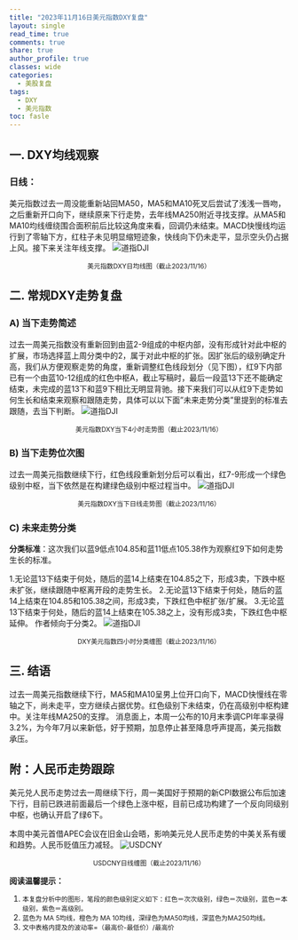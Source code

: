 ```yaml
---
title: "2023年11月16日美元指数DXY复盘"
layout: single
read_time: true
comments: true
share: true
author_profile: true
classes: wide
categories:
  - 美股复盘
tags:
  - DXY
  - 美元指数
toc: fasle
---
```

## 一. DXY均线观察
### 日线：
美元指数过去一周没能重新站回MA50，MA5和MA10死叉后尝试了浅浅一唇吻，之后重新开口向下，继续原来下行走势，去年线MA250附近寻找支撑。从MA5和MA10均线缠绕围合面积前后比较这角度来看，回调仍未结束。MACD快慢线均运行到了零轴下方，红柱子未见明显缩短迹象，快线向下仍未走平，显示空头仍占据上风。接下来关注年线支撑。
 ![道指DJI](https://image.olim.cc/2023-11-16-DXY-day.png)
<small><center>美元指数DXY日均线图（截止2023/11/16）</center></small>
## 二. 常规DXY走势复盘
### A) 当下走势简述
过去一周美元指数没有重新回到由蓝2-9组成的中枢内部，没有形成针对此中枢的扩展，市场选择蓝上周分类中的2，属于对此中枢的扩张。因扩张后的级别确定升高，我们从方便观察走势的角度，重新调整红色线段划分（见下图），红9下内部已有一个由蓝10-12组成的红色中枢A，截止写稿时，最后一段蓝13下还不能确定结束，未完成的蓝13下和蓝9下相比无明显背驰。接下来我们可以从红9下走势如何生长和结束来观察和跟随走势，具体可以以下面”未来走势分类”里提到的标准去跟随，去当下判断。
 ![道指DJI](https://image.olim.cc/2023-11-16-DXY-hour.png)
<small><center>美元指数DXY当下4小时走势图（截止2023/11/16）</center></small>

### B) 当下走势位次图
过去一周美元指数继续下行，红色线段重新划分后可以看出，红7-9形成一个绿色级别中枢，当下依然是在构建绿色级别中枢过程当中。
 ![道指DJI](https://image.olim.cc/2023-11-16-DXY-day-1.png)
<small><center>美元指数DXY当下日线走势图（截止2023/11/16）</center></small>
### C) 未来走势分类
**分类标准**：这次我们以蓝9低点104.85和蓝11低点105.38作为观察红9下如何走势生长的标准。

1.无论蓝13下结束于何处，随后的蓝14上结束在104.85之下，形成3卖，下跌中枢未扩张，继续跟随中枢离开段的走势生长。
2.无论蓝13下结束于何处，随后的蓝14上结束在104.85和105.38之间，形成3卖，下跌红色中枢扩张/扩展。
3.无论蓝13下结束于何处，随后的蓝14上结束在105.38之上，没有形成3卖，下跌红色中枢延伸。
作者倾向于分类2。
 ![道指DJI](https://image.olim.cc/2023-11-16-DXY-hour-fl.png)
<small><center>DXY美元指数四小时分类缠图（截止2023/11/16）</center></small>
## 三. 结语
过去一周美元指数继续下行，MA5和MA10呈男上位开口向下，MACD快慢线在零轴之下，尚未走平，空方继续占据优势。红色级别下未结束，仍在高级别中枢构建中。关注年线MA250的支撑。
消息面上，本周一公布的10月末季调CPI年率录得3.2%，为今年7月以来新低，好于预期，加息停止甚至降息呼声提高，美元指数承压。

## 附：人民币走势跟踪
美元兑人民币走势过去一周继续下行，周一美国好于预期的新CPI数据公布后加速下行，目前已跌进前面最后一个绿色上涨中枢，目前已成功构建了一个反向同级别中枢，也确认开启了绿6下。

本周中美元首借APEC会议在旧金山会晤，影响美元兑人民币走势的中美关系有缓和趋势。人民币贬值压力减轻。
 ![USDCNY](https://image.olim.cc/2023-11-16-USDCNY-day.png)
<small><center>USDCNY日线缠图（截止2023/11/16）</center></small>

**阅读温馨提示：** 
1. <small>本复盘分析中的图形，笔段的颜色级别定义如下：红色＝次次级别，绿色＝次级别，蓝色＝本级别，紫色＝高级别。</small> 
2. <small>蓝色为 MA 5均线，橙色为 MA 10均线，深绿色为MA50均线，深蓝色为MA250均线。</small> 
3. <small>文中表格内提及的波动率=（最高价-最低价）/最高价 </small>
